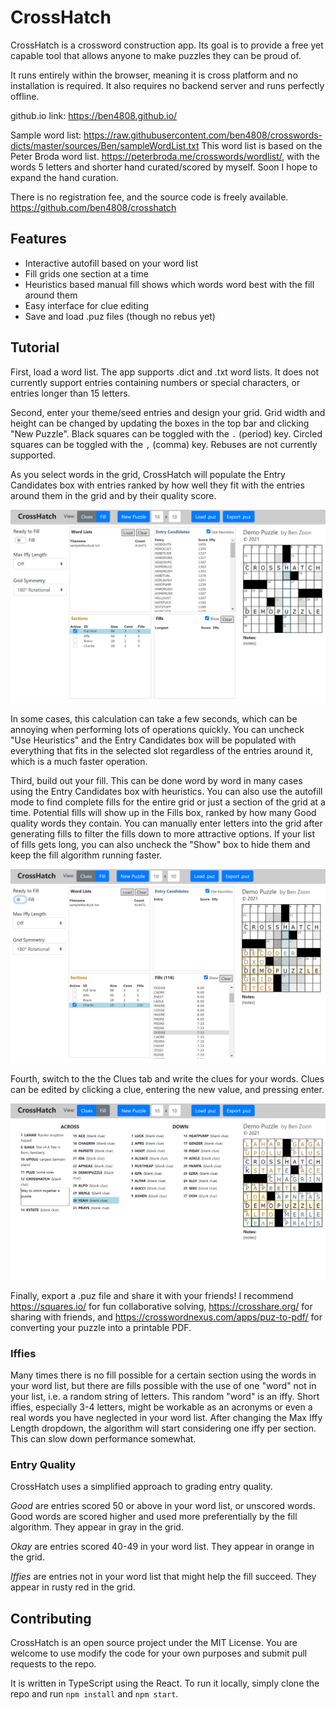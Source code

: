 # CrossHatch

CrossHatch is a crossword construction app. Its goal is to provide a free yet capable tool that allows anyone to make puzzles they can be proud of.

It runs entirely within the browser, meaning it is cross platform and no installation is required. It also requires no backend server and runs perfectly offline.

github.io link: https://ben4808.github.io/

Sample word list: https://raw.githubusercontent.com/ben4808/crosswords-dicts/master/sources/Ben/sampleWordList.txt
This word list is based on the Peter Broda word list. https://peterbroda.me/crosswords/wordlist/, with the words 5 letters and shorter hand curated/scored by myself. Soon I hope to expand the hand curation.

There is no registration fee, and the source code is freely available. https://github.com/ben4808/crosshatch

## Features
- Interactive autofill based on your word list
- Fill grids one section at a time
- Heuristics based manual fill shows which words word best with the fill around them
- Easy interface for clue editing
- Save and load .puz files (though no rebus yet)

## Tutorial
First, load a word list. The app supports .dict and .txt word lists. It does not currently support entries containing numbers or special characters, or entries longer than 15 letters.

Second, enter your theme/seed entries and design your grid. Grid width and height can be changed by updating the boxes in the top bar and clicking "New Puzzle". Black squares can be toggled with the `.` (period) key. Circled squares can be toggled with the `,` (comma) key. Rebuses are not currently supported.

As you select words in the grid, CrossHatch will populate the Entry Candidates box with entries ranked by how well they fit with the entries around them in the grid and by their quality score. 

![Screenshot 1](/public/screen1.png)

In some cases, this calculation can take a few seconds, which can be annoying when performing lots of operations quickly. You can uncheck "Use Heuristics" and the Entry Candidates box will be populated with everything that fits in the selected slot regardless of the entries around it, which is a much faster operation.

Third, build out your fill. This can be done word by word in many cases using the Entry Candidates box with heuristics. You can also use the autofill mode to find complete fills for the entire grid or just a section of the grid at a time. Potential fills will show up in the Fills box, ranked by how many Good quality words they contain. You can manually enter letters into the grid after generating fills to filter the fills down to more attractive options. If your list of fills gets long, you can also uncheck the "Show" box to hide them and keep the fill algorithm running faster.

![Screenshot 2](/public/screen2.png)

Fourth, switch to the the Clues tab and write the clues for your words. Clues can be edited by clicking a clue, entering the new value, and pressing enter.

![Screenshot 4](/public/screen4.png)

Finally, export a .puz file and share it with your friends! I recommend https://squares.io/ for fun collaborative solving, https://crosshare.org/ for sharing with friends, and https://crosswordnexus.com/apps/puz-to-pdf/ for converting your puzzle into a printable PDF.

### Iffies
Many times there is no fill possible for a certain section using the words in your word list, but there are fills possible with the use of one "word" not in your list, i.e. a random string of letters. This random "word" is an iffy. Short iffies, especially 3-4 letters, might be workable as an acronyms or even a real words you have neglected in your word list. After changing the Max Iffy Length dropdown, the algorithm will start considering one iffy per section. This can slow down performance somewhat.
### Entry Quality
CrossHatch uses a simplified approach to grading entry quality.

*Good* are entries scored 50 or above in your word list, or unscored words. Good words are scored higher and used more preferentially by the fill algorithm. They appear in gray in the grid.

*Okay* are entries scored 40-49 in your word list. They appear in orange in the grid.

*Iffies* are entries not in your word list that might help the fill succeed. They appear in rusty red in the grid.
## Contributing
CrossHatch is an open source project under the MIT License. You are welcome to use modify the code for your own purposes and submit pull requests to the repo.

It is written in TypeScript using the React. To run it locally, simply clone the repo and run `npm install` and `npm start`. 
